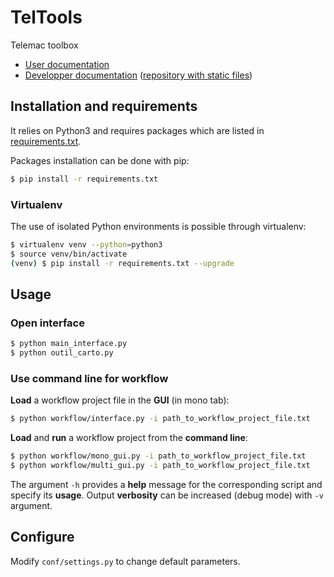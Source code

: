 # TelTools
Telemac toolbox

* [User documentation](https://github.com/CNR-Engineering/TelTools/wiki)
* [Developper documentation](https://cnr-engineering.github.io/TelTools) ([repository with static files](https://github.com/CNR-Engineering/CNR-Engineering.github.io))

## Installation and requirements
It relies on Python3 and requires packages which are listed in [requirements.txt](https://github.com/CNR-Engineering/TelTools/blob/master/requirements.txt).

Packages installation can be done with pip:
```bash
$ pip install -r requirements.txt
```

### Virtualenv
The use of isolated Python environments is possible through virtualenv:
```bash
$ virtualenv venv --python=python3
$ source venv/bin/activate
(venv) $ pip install -r requirements.txt --upgrade
```

## Usage

### Open interface
```bash
$ python main_interface.py
$ python outil_carto.py
```

### Use command line for workflow
**Load** a workflow project file in the **GUI** (in mono tab):
```bash
$ python workflow/interface.py -i path_to_workflow_project_file.txt
```

**Load** and **run** a workflow project from the **command line**:
```bash
$ python workflow/mono_gui.py -i path_to_workflow_project_file.txt
$ python workflow/multi_gui.py -i path_to_workflow_project_file.txt
```

The argument `-h` provides a **help** message for the corresponding script and specify its **usage**.
Output **verbosity** can be increased (debug mode) with `-v` argument.

## Configure
Modify `conf/settings.py` to change default parameters.
